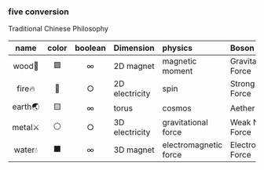 ### five conversion
Traditional Chinese Philosophy  

| name | color | boolean |Dimension |physics | Boson | fermion |
|:---:|:---:|:---:|:---|:---|:---|:---|
| wood🌳|🟩|∞ |2D magnet| magnetic moment |Gravitational Force| proton |
| fire🔥|🔴|○ |2D electricity| spin|Strong Nuclear Force|electron|
|earth🌏|🟨|∞ |torus | cosmos |Aether Force |atom |
|metal⚔️|⚪|○|3D electricity|gravitational force |Weak Nuclear Force|neutrino |
|water💧|⬛|∞ |3D magnet|electromagnetic force|Electromagnetic Force| neutron  |
